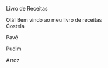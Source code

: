 Livro de Receitas 

Olá! Bem vindo ao meu livro de receitas     
 Costela

 Pavê 

 Pudim 

 Arroz 
 
